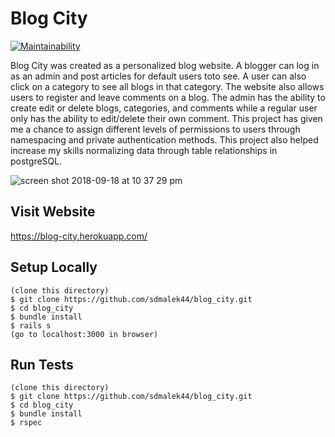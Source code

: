 # Blog City

[![Maintainability](https://api.codeclimate.com/v1/badges/45959ba8bcab2931e46f/maintainability)](https://codeclimate.com/github/sdmalek44/blog_city/maintainability)

Blog City was created as a personalized blog website. A blogger can log in as an admin and post articles for default users toto see. A user can also click on a category to see all blogs in that category. The website also allows users to register and leave comments on a blog. The admin has the ability to create edit or delete blogs, categories, and comments while a regular user only has the ability to edit/delete their own comment. This project has given me a chance to assign different levels of permissions to users through namespacing and private authentication methods. This project also helped increase my skills normalizing data through table relationships in postgreSQL.

![screen shot 2018-09-18 at 10 37 29 pm](https://user-images.githubusercontent.com/30483194/46432616-e8da7a00-c70b-11e8-890c-5118b9c47c33.png)

## Visit Website

https://blog-city.herokuapp.com/

## Setup Locally

```
(clone this directory)
$ git clone https://github.com/sdmalek44/blog_city.git
$ cd blog_city
$ bundle install
$ rails s
(go to localhost:3000 in browser)
```

## Run Tests

```
(clone this directory)
$ git clone https://github.com/sdmalek44/blog_city.git
$ cd blog_city
$ bundle install
$ rspec
```
